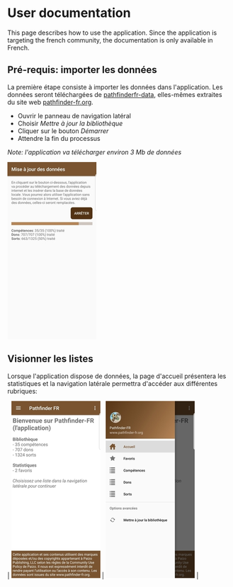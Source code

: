 # User documentation

This page describes how to use the application. Since the application is targeting the french community,
the documentation is only available in French.

## Pré-requis: importer les données

La première étape consiste à importer les données dans l'application. Les données seront téléchargées
de [pathfinderfr-data](https://github.com/SvenWerlen/pathfinderfr-data/tree/master/data), elles-mêmes
extraites du site web [pathfinder-fr.org](http://www.pathfinder-fr.org).

* Ouvrir le panneau de navigation latéral
* Choisir _Mettre à jour la bibliothèque_
* Cliquer sur le bouton _Démarrer_
* Attendre la fin du processus 

_Note: l'application va télécharger environ 3 Mb de données_ 

![Capture import de données](../images/pathfinderfr_download-data-android_small.jpg)


## Visionner les listes

Lorsque l'application dispose de données, la page d'accueil présentera les statistiques et la
navigation latérale permettra d'accéder aux différentes rubriques:

| ![Écran d'accueil](../images/pathfinderfr_welcome-android_small.jpg) | ![Navigation latérale](../images/pathfinderfr_navigation-android_small.jpg) |
 